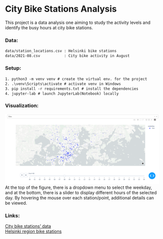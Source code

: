 # City Bike Stations Analysis

This project is a data analysis one aiming to study the activity levels and identify the busy hours at city bike stations. 

### Data:
```
data/station_locations.csv : Helsinki bike stations
data/2021-08.csv           : City bike activity in August
```

### Setup:
```
1. python3 -m venv venv # create the virtual env. for the project
2. .\venv\Scripts\activate # activate venv in Windows 
3. pip install -r requirements.txt # install the dependencies
4. jupyter-lab # launch JupyterLab(Notebook) locally
```

### Visualization:
![visualization.png](image/visualization.png)
At the top of the figure, there is a dropdown menu to select the weekday, and at the bottom, there is a slider to display different hours of the selected day. By hovering the mouse over each station/point, additional details can be viewed.

### Links:
[City bike stations’ data](https://hri.fi/data/en_GB/dataset/helsingin-ja-espoon-kaupunkipyorilla-ajatut-matkat)<br />
[Helsinki region bike stations](https://hri.fi/data/en_GB/dataset/hsl-n-kaupunkipyoraasemat)
